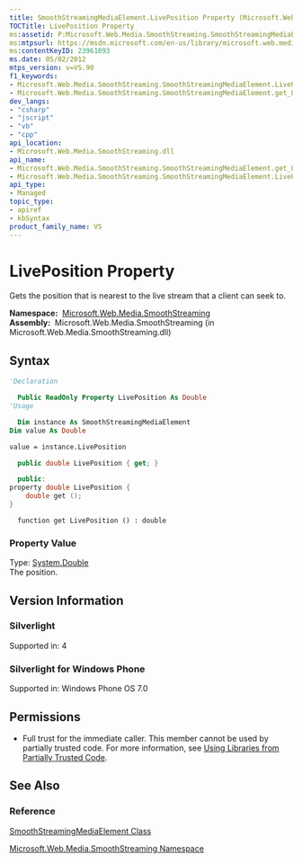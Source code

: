 ```yaml
---
title: SmoothStreamingMediaElement.LivePosition Property (Microsoft.Web.Media.SmoothStreaming)
TOCTitle: LivePosition Property
ms:assetid: P:Microsoft.Web.Media.SmoothStreaming.SmoothStreamingMediaElement.LivePosition
ms:mtpsurl: https://msdn.microsoft.com/en-us/library/microsoft.web.media.smoothstreaming.smoothstreamingmediaelement.liveposition(v=VS.90)
ms:contentKeyID: 23961093
ms.date: 05/02/2012
mtps_version: v=VS.90
f1_keywords:
- Microsoft.Web.Media.SmoothStreaming.SmoothStreamingMediaElement.LivePosition
- Microsoft.Web.Media.SmoothStreaming.SmoothStreamingMediaElement.get_LivePosition
dev_langs:
- "csharp"
- "jscript"
- "vb"
- "cpp"
api_location:
- Microsoft.Web.Media.SmoothStreaming.dll
api_name:
- Microsoft.Web.Media.SmoothStreaming.SmoothStreamingMediaElement.get_LivePosition
- Microsoft.Web.Media.SmoothStreaming.SmoothStreamingMediaElement.LivePosition
api_type:
- Managed
topic_type:
- apiref
- kbSyntax
product_family_name: VS
---
```


# LivePosition Property

Gets the position that is nearest to the live stream that a client can seek to.

**Namespace:**  [Microsoft.Web.Media.SmoothStreaming](microsoft-web-media-smoothstreaming-namespace_1.md)  
**Assembly:**  Microsoft.Web.Media.SmoothStreaming (in Microsoft.Web.Media.SmoothStreaming.dll)

## Syntax

```vb
'Declaration

  Public ReadOnly Property LivePosition As Double
'Usage

  Dim instance As SmoothStreamingMediaElement
Dim value As Double

value = instance.LivePosition
```

```csharp
  public double LivePosition { get; }
```

```cpp
  public:
property double LivePosition {
    double get ();
}
```

```jscript
  function get LivePosition () : double
```

### Property Value

Type: [System.Double](https://msdn.microsoft.com/library/643eft0t)  
The position.  

## Version Information

### Silverlight

Supported in: 4  

### Silverlight for Windows Phone

Supported in: Windows Phone OS 7.0  

## Permissions

  - Full trust for the immediate caller. This member cannot be used by partially trusted code. For more information, see [Using Libraries from Partially Trusted Code](https://msdn.microsoft.com/library/8skskf63).

## See Also

### Reference

[SmoothStreamingMediaElement Class](smoothstreamingmediaelement-class-microsoft-web-media-smoothstreaming_1.md)

[Microsoft.Web.Media.SmoothStreaming Namespace](microsoft-web-media-smoothstreaming-namespace_1.md)

